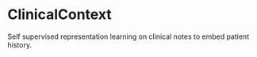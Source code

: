 # ClinicalContext
Self supervised representation learning on clinical notes to embed patient history.
